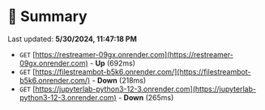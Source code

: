 # 📖 Summary
Last updated: **5/30/2024, 11:47:18 PM**

- `GET` [https://restreamer-09gx.onrender.com](https://restreamer-09gx.onrender.com) - **Up** (692ms)
- `GET` [https://filestreambot-b5k6.onrender.com/](https://filestreambot-b5k6.onrender.com/) - **Down** (218ms)
- `GET` [https://jupyterlab-python3-12-3.onrender.com](https://jupyterlab-python3-12-3.onrender.com) - **Down** (265ms)
